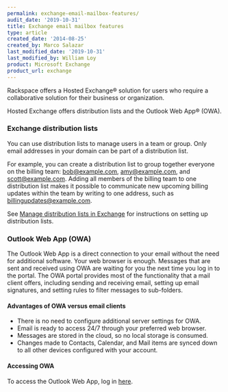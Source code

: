 ```yaml
---
permalink: exchange-email-mailbox-features/
audit_date: '2019-10-31'
title: Exchange email mailbox features
type: article
created_date: '2014-08-25'
created_by: Marco Salazar
last_modified_date: '2019-10-31'
last_modified_by: William Loy
product: Microsoft Exchange
product_url: exchange
---
```


Rackspace offers a Hosted Exchange&reg; solution for users who require a
collaborative solution for their business or organization.

Hosted Exchange offers distribution lists and the Outlook Web App&reg; (OWA).

### Exchange distribution lists

You can use distribution lists to manage users in a team or group.
Only email addresses in your domain can be part of a distribution list.

For example, you can create a distribution list to group together everyone on
the billing team: bob@example.com, amy@example.com, and
scott@example.com. Adding all members of the billing team to one distribution
list makes it possible to communicate new upcoming billing updates
within the team by writing to one address, such as billingupdates@example.com.

See [Manage distribution lists in Exchange](/how-to/manage-distribution-lists-in-exchange/)
for instructions on setting up distribution lists.

### Outlook Web App (OWA)

The Outlook Web App is a direct connection to your email without the
need for additional software. Your web browser is enough.
Messages that are sent and received using OWA are
waiting for you the next time you log in to the portal. The OWA portal
provides most of the functionality that a mail client offers, including
sending and receiving email, setting up email signatures, and setting
rules to filter messages to sub-folders.

#### Advantages of OWA versus email clients

- There is no need to configure additional server settings for OWA.
- Email is ready to access 24/7 through your preferred web browser.
- Messages are stored in the cloud, so no local storage is consumed.
- Changes made to Contacts, Calendar, and Mail items are synced down to
  all other devices configured with your account.

#### Accessing OWA

To access the Outlook Web App, log in [here](https://apps.rackspace.com).
